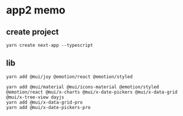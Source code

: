 # app2 memo

## create project

```
yarn create next-app --typescript
```

## lib

```
yarn add @mui/joy @emotion/react @emotion/styled
```

```
yarn add @mui/material @mui/icons-material @emotion/styled @emotion/react @mui/x-charts @mui/x-date-pickers @mui/x-data-grid @mui/x-tree-view dayjs
yarn add @mui/x-data-grid-pro
yarn add @mui/x-date-pickers-pro
```

